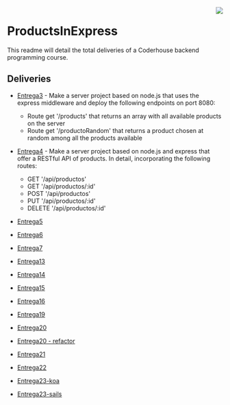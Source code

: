 <img src="icon.png" align="right" />

# ProductsInExpress

This readme will detail the total deliveries of a Coderhouse backend programming course.

## Deliveries

- [Entrega3](https://github.com/nicolas-jb/ProductsInExpress/tree/main/src/Entrega3) - Make a server project based on node.js that uses the express middleware and deploy the following endpoints on port 8080:

	- Route get '/products' that returns an array with all available products on the server
	- Route get '/productoRandom' that returns a product chosen at random among all the products available

- [Entrega4](https://github.com/nicolas-jb/ProductsInExpress/tree/main/src/Entrega4) - Make a server project based on node.js and express that offer a RESTful API of products. In detail, incorporating the following routes:
	-  GET '/api/productos' 
	-  GET '/api/productos/:id' 
	-  POST '/api/productos' 
	-  PUT '/api/productos/:id' 
	-  DELETE '/api/productos/:id'
- [Entrega5](https://github.com/nicolas-jb/ProductsInExpress/tree/main/src/Entrega5)
- [Entrega6](https://github.com/nicolas-jb/ProductsInExpress/tree/main/src/Entrega6)
- [Entrega7](https://github.com/nicolas-jb/ProductsInExpress/tree/main/src/Entrega7)
- [Entrega13](https://github.com/nicolas-jb/ProductsInExpress/tree/main/src/Entrega13)
- [Entrega14](https://github.com/nicolas-jb/ProductsInExpress/tree/main/src/Entrega14)
- [Entrega15](https://github.com/nicolas-jb/ProductsInExpress/tree/main/src/Entrega15)
- [Entrega16](https://github.com/nicolas-jb/ProductsInExpress/tree/main/src/Entrega16)
- [Entrega19](https://github.com/nicolas-jb/ProductsInExpress/tree/main/src/Entrega19)
- [Entrega20](https://github.com/nicolas-jb/ProductsInExpress/tree/main/src/Entrega20)
- [Entrega20 - refactor](https://github.com/nicolas-jb/ProductsInExpress/tree/main/src/Entrega20%20-%20refactor)
- [Entrega21](https://github.com/nicolas-jb/ProductsInExpress/tree/main/src/Entrega21)
- [Entrega22](https://github.com/nicolas-jb/ProductsInExpress/tree/main/src/Entrega22)
- [Entrega23-koa](https://github.com/nicolas-jb/ProductsInExpress/tree/main/src/Entrega23-koa)
- [Entrega23-sails](https://github.com/nicolas-jb/ProductsInExpress/tree/main/src/Entrega23-sails)